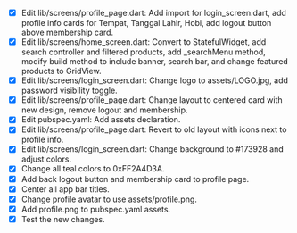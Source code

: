 - [x] Edit lib/screens/profile_page.dart: Add import for login_screen.dart, add profile info cards for Tempat, Tanggal Lahir, Hobi, add logout button above membership card.
- [x] Edit lib/screens/home_screen.dart: Convert to StatefulWidget, add search controller and filtered products, add \_searchMenu method, modify build method to include banner, search bar, and change featured products to GridView.
- [x] Edit lib/screens/login_screen.dart: Change logo to assets/LOGO.jpg, add password visibility toggle.
- [x] Edit lib/screens/profile_page.dart: Change layout to centered card with new design, remove logout and membership.
- [x] Edit pubspec.yaml: Add assets declaration.
- [x] Edit lib/screens/profile_page.dart: Revert to old layout with icons next to profile info.
- [x] Edit lib/screens/login_screen.dart: Change background to #173928 and adjust colors.
- [x] Change all teal colors to 0xFF2A4D3A.
- [x] Add back logout button and membership card to profile page.
- [x] Center all app bar titles.
- [x] Change profile avatar to use assets/profile.png.
- [x] Add profile.png to pubspec.yaml assets.
- [x] Test the new changes.

